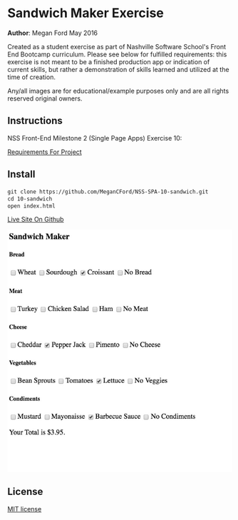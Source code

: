 # Sandwich Maker Exercise

**Author**: Megan Ford May 2016 


Created as a student exercise as part of Nashville Software School's Front End Bootcamp curriculum. Please see below for fulfilled requirements: this exercise is not meant to be a finished production app or indication of current skills, but rather a demonstration of skills learned and utilized at the time of creation.


Any/all images are for educational/example purposes only and are all rights reserved original owners. 


## Instructions


NSS Front-End Milestone 2 (Single Page Apps) Exercise 10: 


[Requirements For Project](https://github.com/nashville-software-school/front-end-milestones/blob/master/3-single-page-applications/exercises/SP_JS_IIFE_SANDWICH.md)



## Install


``` 
git clone https://github.com/MeganCFord/NSS-SPA-10-sandwich.git
cd 10-sandwich
open index.html
```

[Live Site On Github](http://megancford.github.io/NSS-SPA-10-sandwich)


![screenshot](sandwich-screenshot.jpg)


## License 


[MIT license](LICENSE.md)


